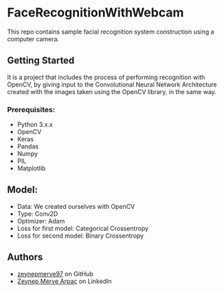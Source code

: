 # FaceRecognitionWithWebcam

This repo contains sample facial recognition system construction using a computer camera.

## Getting Started

It is a project that includes the process of performing recognition with OpenCV, by giving input to the Convolutional Neural Network Architecture created with the images taken using the OpenCV library, in the same way.

### Prerequisites:
- Python 3.x.x
- OpenCV
- Keras
- Pandas
- Numpy
- PIL
- Matplotlib


## Model:
- Data: We created ourselves with OpenCV
- Type: Conv2D
- Optimizer: Adam
- Loss for first model: Categorical Crossentropy
- Loss for second model: Binary Crossentropy

## Authors

- [zeynepmerve97](https://github.com/zeynepmerve97) on GitHub
- [Zeynep Merve Arpaç](https://www.linkedin.com/in/zeynep-merve-arpa%C3%A7-4698ba194) on LinkedIn

